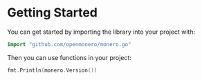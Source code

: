 # Getting Started

You can get started by importing the library into your project with:
```go
import "github.com/openmonero/monero.go"
```

Then you can use functions in your project:
```go
fmt.Println(monero.Version())
```